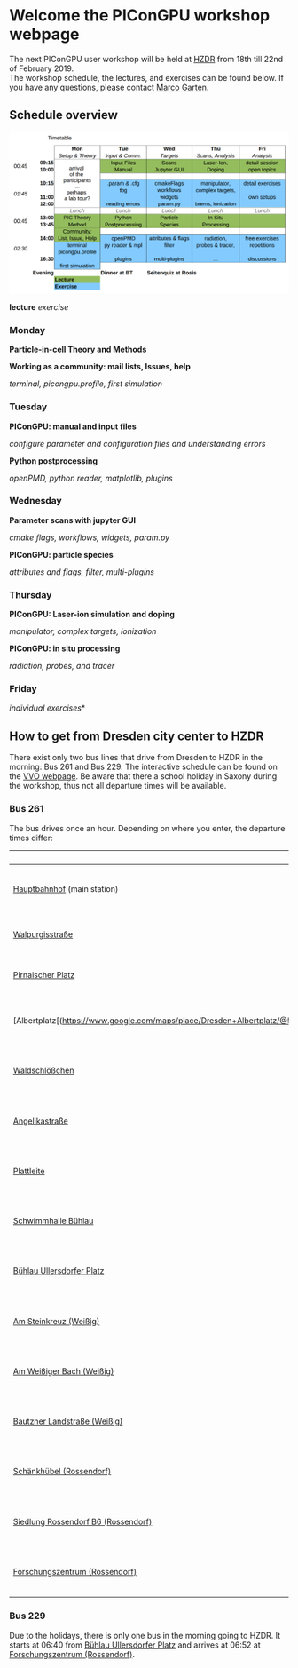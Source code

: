# Welcome the PIConGPU workshop webpage

The next PIConGPU user workshop will be held at [HZDR](https://www.hzdr.de) from 18th till 22nd of February 2019.  
The workshop schedule, the lectures, and exercises can be found below. If you have any questions, please contact [Marco Garten](mailto:m.garten@hzdr.de).

## Schedule overview

![schedule](/img/schedule.png)

**lecture**  *exercise*

### Monday 

**Particle-in-cell Theory and Methods**

**Working as a community: mail lists, Issues, help**

*terminal, picongpu.profile, first simulation*

### Tuesday

**PIConGPU: manual and input files**

*configure parameter and configuration files and understanding errors*

**Python postprocessing**

*openPMD, python reader, matplotlib, plugins*

### Wednesday

**Parameter scans with jupyter GUI**

*cmake flags, workflows, widgets, param.py*

**PIConGPU: particle species**

*attributes and flags, filter, multi-plugins*

### Thursday

**PIConGPU: Laser-ion simulation and doping**

*manipulator, complex targets, ionization*

**PIConGPU: in situ processing**

*radiation, probes, and tracer*

### Friday

*individual exercises** 

## How to get from Dresden city center to HZDR

There exist only two bus lines that drive from Dresden to HZDR in the morning: Bus 261 and Bus 229.
The interactive schedule can be found on the [VVO webpage](https://www.vvo-online.de/en/index.cshtml).
Be aware that there a school holiday in Saxony during the workshop, thus not all departure times will be available.

### Bus 261
The bus drives once an hour. Depending on where you enter, the departure times differ:

| Stop | Departure |
|------|-----------|
| [Hauptbahnhof](https://www.google.com/maps/place/Dresden+Hauptbahnhof/@51.0392879,13.7328118,17z/data=!4m13!1m7!3m6!1s0x4709cf3fe162dc7f:0x60e5b61002af9539!2sAlbertpl.,+Dresden!3b1!8m2!3d51.0634362!4d13.7459975!3m4!1s0x4709c58ad36f6dbf:0x645c7d686f635c34!8m2!3d51.0399296!4d13.7341902) (main station) | 07:10, 07:40, 08:08, 08:10, 09:15 |
| [Walpurgisstraße](https://www.google.com/maps/place/Dresden+Walpurgisstra%C3%9Fe/@51.042816,13.7351828,17z/data=!4m13!1m7!3m6!1s0x4709cf3fe162dc7f:0x60e5b61002af9539!2sAlbertpl.,+Dresden!3b1!8m2!3d51.0634362!4d13.7459975!3m4!1s0x4709cf5fc77b1e17:0xcc86940dc037e9a8!8m2!3d51.04355!4d13.7379762) | 07:12, 07:42, -, 08:12, 09:17 |
| [Pirnaischer Platz](https://www.google.com/maps/place/Dresden+Pirnaischer+Platz/@51.0498781,13.7443989,17z/data=!4m13!1m7!3m6!1s0x4709cf3fe162dc7f:0x60e5b61002af9539!2sAlbertpl.,+Dresden!3b1!8m2!3d51.0634362!4d13.7459975!3m4!1s0x4709cf5c9ae4960b:0xe627eedc87a90c66!8m2!3d51.0495721!4d13.7458887) | 07:15, 07:45, -, 08:15, 09:20 |
| [Albertplatz[(https://www.google.com/maps/place/Dresden+Albertplatz/@51.0620977,13.7440019,17z/data=!4m13!1m7!3m6!1s0x4709cf3fe162dc7f:0x60e5b61002af9539!2sAlbertpl.,+Dresden!3b1!8m2!3d51.0634362!4d13.7459975!3m4!1s0x4709cf4005648b39:0x8410ca27beec92a2!8m2!3d51.061517!4d13.7460389) | 07:20, 07:50, 08:18, 08:20, 09:25 | 
| [Waldschlößchen](https://www.google.com/maps/place/Dresden+Waldschl%C3%B6%C3%9Fchen/@51.066807,13.7749444,17z/data=!4m13!1m7!3m6!1s0x4709cf3fe162dc7f:0x60e5b61002af9539!2sAlbertpl.,+Dresden!3b1!8m2!3d51.0634362!4d13.7459975!3m4!1s0x4709cf32cb52353d:0x9f40bed383eaa72b!8m2!3d51.0673767!4d13.777748) | 07:24, 07:55, 08:23, 08:24, 09:30 |
| [Angelikastraße](https://www.google.com/maps/place/Dresden+Angelikastra%C3%9Fe/@51.0669014,13.7818324,17z/data=!4m13!1m7!3m6!1s0x4709cf3fe162dc7f:0x60e5b61002af9539!2sAlbertpl.,+Dresden!3b1!8m2!3d51.0634362!4d13.7459975!3m4!1s0x4709c8cde1a6d137:0xc338090b93507f0b!8m2!3d51.0669528!4d13.7850369) | 07:25, 07:56, 08:24, 08:25, 09:31 |
| [Plattleite](https://www.google.com/maps/place/Dresden+Plattleite/@51.0634746,13.820483,18z/data=!4m13!1m7!3m6!1s0x4709cf3fe162dc7f:0x60e5b61002af9539!2sAlbertpl.,+Dresden!3b1!8m2!3d51.0634362!4d13.7459975!3m4!1s0x4709c8faa778b9bb:0x43c0ba88c617c0c7!8m2!3d51.0636199!4d13.8220011) | 07:31, 08:01, 08:29, 08:31, 09:36 |
| [Schwimmhalle Bühlau](https://www.google.com/maps/place/Dresden+Schwimmhalle+B%C3%BChlau/@51.0620013,13.8365762,18z/data=!4m13!1m7!3m6!1s0x4709cf3fe162dc7f:0x60e5b61002af9539!2sAlbertpl.,+Dresden!3b1!8m2!3d51.0634362!4d13.7459975!3m4!1s0x4709c85777fec9e3:0x3f3b41e04588417a!8m2!3d51.0622507!4d13.8388386) | 07:34, 08:03, 08:31, 08:34, 09:38 |
| [Bühlau Ullersdorfer Platz](https://www.google.com/maps/place/Dresden+B%C3%BChlau+Ullersdorfer+Platz/@51.0618901,13.8527607,18z/data=!4m13!1m7!3m6!1s0x4709cf3fe162dc7f:0x60e5b61002af9539!2sAlbertpl.,+Dresden!3b1!8m2!3d51.0634362!4d13.7459975!3m4!1s0x4709c84faa0475f9:0xe0e2a9f9a3382365!8m2!3d51.062083!4d13.8533581) | 07:37, 08:05, 08:33, 08:37, 09:40 |
| [Am Steinkreuz (Weißig)](https://www.google.com/maps/place/Wei%C3%9Fig+Am+Steinkreuz/@51.0600088,13.8762729,18z/data=!4m13!1m7!3m6!1s0x4709cf3fe162dc7f:0x60e5b61002af9539!2sAlbertpl.,+Dresden!3b1!8m2!3d51.0634362!4d13.7459975!3m4!1s0x4709c831c926cf85:0x3e04a95a2ea20105!8m2!3d51.0600268!4d13.8774671) | 07:39, 08:07, 08:35, 08:39, 09:42 |
| [Am Weißiger Bach (Weißig)](https://www.google.com/maps/place/Wei%C3%9Fig+Am+Wei%C3%9Figer+Bach/@51.0613574,13.8843786,18z/data=!4m13!1m7!3m6!1s0x4709cf3fe162dc7f:0x60e5b61002af9539!2sAlbertpl.,+Dresden!3b1!8m2!3d51.0634362!4d13.7459975!3m4!1s0x4709c82c10225f3b:0xd39b1542b94803d1!8m2!3d51.0620333!4d13.8862936) | 07:41, 08:08, 08:36, 08:41, 09:43 |
| [Bautzner Landstraße (Weißig)](https://www.google.com/maps/place/Wei%C3%9Fig+Bautzner+Landstr/@51.0609292,13.9162164,18z/data=!4m13!1m7!3m6!1s0x4709cf3fe162dc7f:0x60e5b61002af9539!2sAlbertpl.,+Dresden!3b1!8m2!3d51.0634362!4d13.7459975!3m4!1s0x4709b7cb12c5f2df:0x930b4c815caae225!8m2!3d51.0607348!4d13.9185385) | 07:44, 08:11, 08:39, 08:44, 09:46 |
| [Schänkhübel (Rossendorf)](https://www.google.com/maps/place/Rossendorf+Sch%C3%A4nkh%C3%BCbel/@51.0631307,13.9326798,18z/data=!4m13!1m7!3m6!1s0x4709cf3fe162dc7f:0x60e5b61002af9539!2sAlbertpl.,+Dresden!3b1!8m2!3d51.0634362!4d13.7459975!3m4!1s0x4709b64c7d5135e9:0xd4a861977a5bddc!8m2!3d51.0634745!4d13.9339451) | 07:45, 08:13, 08:41, 08:45, 09:48 |
| [Siedlung Rossendorf B6 (Rossendorf)](https://www.google.com/maps/place/Siedlung+Rossendorf+B+6/@51.0639533,13.9406781,18z/data=!4m13!1m7!3m6!1s0x4709cf3fe162dc7f:0x60e5b61002af9539!2sAlbertpl.,+Dresden!3b1!8m2!3d51.0634362!4d13.7459975!3m4!1s0x4709b652153bc67d:0x46ffa63e47c60ec1!8m2!3d51.0637565!4d13.9424316) | 07:46, 08:15, 08:43, 08:46, 09:50 |
| [Forschungszentrum (Rossendorf)](https://www.google.com/maps/place/Rossendorf+Forschungszentrum/@51.0637713,13.9475607,18z/data=!4m13!1m7!3m6!1s0x4709cf3fe162dc7f:0x60e5b61002af9539!2sAlbertpl.,+Dresden!3b1!8m2!3d51.0634362!4d13.7459975!3m4!1s0x4709b65403ea3235:0x4d59d84f334c6588!8m2!3d51.0639663!4d13.948718) | 07:47, 08:16, 08:44, 08:47, 09:51 |

### Bus 229

Due to the holidays, there is only one bus in the morning going to HZDR. It starts at 06:40 from [Bühlau Ullersdorfer Platz](https://www.google.com/maps/place/Dresden+B%C3%BChlau+Ullersdorfer+Platz/@51.0618901,13.8527607,18z/data=!4m13!1m7!3m6!1s0x4709cf3fe162dc7f:0x60e5b61002af9539!2sAlbertpl.,+Dresden!3b1!8m2!3d51.0634362!4d13.7459975!3m4!1s0x4709c84faa0475f9:0xe0e2a9f9a3382365!8m2!3d51.062083!4d13.8533581) and arrives at 06:52 at [Forschungszentrum (Rossendorf)](https://www.google.com/maps/place/Rossendorf+Forschungszentrum/@51.0637713,13.9475607,18z/data=!4m13!1m7!3m6!1s0x4709cf3fe162dc7f:0x60e5b61002af9539!2sAlbertpl.,+Dresden!3b1!8m2!3d51.0634362!4d13.7459975!3m4!1s0x4709b65403ea3235:0x4d59d84f334c6588!8m2!3d51.0639663!4d13.948718).


